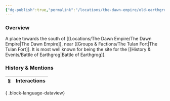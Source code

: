 ```yaml
---
{"dg-publish":true,"permalink":"/locations/the-dawn-empire/old-earthgrog/","tags":["Undiscovered"],"updated":"2025-06-11T21:50:10.485+01:00"}
---
```


### Overview
A place towards the south of [[Locations/The Dawn Empire/The Dawn Empire\|The Dawn Empire]], near [[Groups & Factions/The Tulan Fort\|The Tulan Fort]]. It is most well known for being the site for the [[History & Events/Battle of Earthgrog\|Battle of Earthgrog]].

### History & Mentions
| § | Interactions |
| - | ------------ |

{ .block-language-dataview}